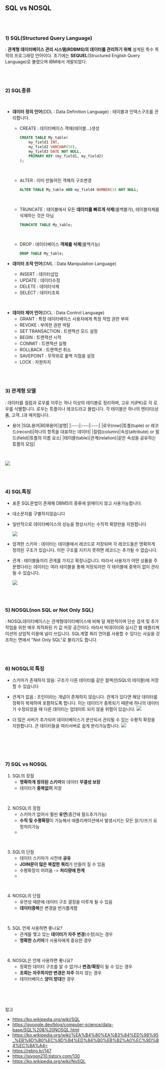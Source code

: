 ## SQL vs NOSQL
</br></br>

### 1) SQL(Structured Query Language)
: **관계형 데이터베이스 관리 시스템(RDBMS)의 데이터를 관리하기 위해** 설계된 특수 목적의 프로그래밍 언어이다. 초기에는 **SEQUEL**(Structured English Query Language)로 불렸으며 IBM에서 개발되었다. 

</br></br>

### 2) SQL종류 
</br>

- **데이터 정의 언어**(DDL : Data Definition Language)
  : 테이블과 인덱스구조를 관리합니다. 
  </br>

  - CREATE : 데이터베이스 객체(테이블...)생성
    ``` sql
    CREATE TABLE My_table(
        my_field1 INT,
        my_field2 VARCHAR(50),
        my_field3 DATE NOT NULL,
        PRIMARY KEY (my_field1, my_field2)
    );
    ```
    </br>
  - ALTER : 이미 만들어진 객체의 구조변경
    ``` sql
    ALTER TABLE My_table ADD my_field4 NUMBER(3) NOT NULL;
    ```
    </br>
  - TRUNCATE : 테이블에서 모든 **데이터를 빠르게 삭제**(롤백불가), 테이블자체를 삭제하는 것은 아님
  
    ```sql
    TRUNCATE TABLE My_table;
    ```
    </br>
  - DROP : 데이터베이스 **객체를 삭제**(롤백가능)
    ```sql
    DROP TABLE My_table;
    ```

- **데이터 조작 언어**(DML : Data Manipulation Language)
  - INSERT : 데이터삽입
  - UPDATE : 데이터수정
  - DELETE : 데이터삭제
  - SELECT : 데이터조회

</br>

- **데이터 제어 언어**(DCL : Data Control Language)
  - GRANT : 특정 데이터베이스 사용자에게 특정 작업 권한 부여
  - REVOKE : 부여한 권한 박탈
  - SET TRANSACTION : 트랜잭션 모드 설정
  - BEGIN : 트랜잭션 시작
  - COMMIT : 트랜잭션 실행
  - ROLLBACK : 트랜잭션 취소
  - SAVEPOINT : 무작위로 롤백 지점을 설정
  - LOCK : 자원차지 
  
</br></br>

### 3) 관계형 모델
: 데이터를 컬럼과 로우를 이루는 하나 이상의 테이블로 정리하며, 고유 키(PK)로 각 로우를 식별합니다. 로우는 튜플이나 레코드라고 불립니다. 각 테이블은 하나의 엔티티(상품, 고객..)과 매치됩니다. 

  -  용어
      |SQL용어|RDB용어|설명|
      |:---:|:---:|:---:|
      |로우(row)|튜플(tuple) or 레코드(record)|하나의 항목을 대표하는 데이터|
      |컬럼(column)|속성(attribute) or 필드(field)|튜플의 이름 요소|
      |테이블(table)|관계(relation)|같은 속성을 공유하는 튜플의 모임|

      </br>

![](https://upload.wikimedia.org/wikipedia/commons/thumb/7/7c/Relational_database_terms.svg/700px-Relational_database_terms.svg.png)
    
</br></br>

### 4) SQL특징
- 표준 SQL문법이 존재해 DBMS의 종류에 얽매이지 않고 사용가능합니다.
- 대소문자를 구별하지않습니다
- 일반적으로 데이터베이스의 성능을 향상시키는 수직적 확장만을 지원합니다
 
  ![](/DB/img/verticalScaling.png)
- 엄격한 스키마 : 데이터는 테이블에서 레코드로 저장되며 각 레코드들은 명확하게 정의된 구조가 있습니다. 이런 구조를 지키지 못하면 레코드는 추가될 수 없습니다. 

- 관계 : 테이블들끼리 관계를 가지고 확장나갑니다. 따라서 사용자가 어떤 상품을 주문했다라는 데이터는 여러 테이블을 통해 저장되지만 각 테이블에 중복이 없이 관리될 수 있습니다.
  
  ![](https://t1.daumcdn.net/cfile/tistory/994D09355C937ECD2D)

</br></br>

### 5) NOSQL(non SQL or Not Only SQL)
: NOSQL데이터베이스는 관계형데이터베이스에 비해 덜 제한적이며 단순 검색 및 추가 작업을 위한 매우 최적화된 키 값 저장 공간이다. 따라서 빅데이터와 실시간 웹 애플리케이션의 상업적 이용에 널리 쓰입니다. SQL계열 쿼리 언어를 사용할 수 있다는 사실을 강조하는 면에서 "Not Only SQL"로 불리기도 합니다.

</br></br>

### 6) NOSQL의 특징
- 스키마가 존재하지 않음: 구조가 다른 데이터를 같은 컬렉션(SQL의 테이블)에 저장할 수 있습니다
- 관계가 없음 : 조인이라는 개념이 존재하지 않습니다. 관계가 있다면 해당 데이터를 정확히 복제하여 포함하도록 합니다. 이는 데이터가 중복되기 때문에 하나의 데이터가 수정되었을 때 다른 데이터는 업데이트 되지 않을 위험이 있습니다. 
  ![](https://t1.daumcdn.net/cfile/tistory/99C57D3B5C937F5E17)

- 더 많은 서버가 추가되어 데이터베이스가 분산되서 관리될 수 있는 수평적 확장을 지원합니다. 큰 데이터들을 여러서버로 쉽게 분리가능합니다.
    ![](img/horizontalScaling.png)

</br></br></br></br>

### 7) SQL vs NOSQL

1. SQL의 장점
   - **명확하게 정의된 스키마**와 데이터 **무결성 보장**
   - 데이터가 **중복없이** 저장

</br>

2. NOSQL의 장점
    - 스키마가 없어서 훨씬 **유연**(중간에 필드추가가능)
    - **수직 및 수평확장**이 가능해서 애플리케이션에서 발생시키는 모든 읽기/쓰기 요청처리가능
    - 
</br>

3. SQL의 단점
   - 데이터 스키마가 사전에 **공유**
   - **JOIN문이 많은 복잡한 쿼리**가 만들어 질 수 있음
   - 수평확장이 어려움 -> **처리량에 한계**
   - 
</br>

4. NOSQL의 단점
   - 유연성 때문에 데이터 구조 결정을 미루게 될 수 있음
   - **데이터중복**은 변경을 번거롭게함
  
</br>

5. SQL 언제 사용하면 좋나요?
   - 관계를 맺고 있는 **데이터가 자주 변경**(수정)되는 경우
   - **명확한 스키마**가 사용자에게 중요한 경우
  
  </br>

6. NOSQL은 언제 사용하면 좋나요?
   - 정확한 데이터 구조를 알 수 없거나 **변경/확장**이 될 수 있는 경우
   - **조회는 자주하지만 변경은 자주** 하지 않는 경우
   - 데이터베이스 **양이 방대**한 경우
  
</br></br></br>

참고
- https://ko.wikipedia.org/wiki/SQL
- https://gyoogle.dev/blog/computer-science/data-base/SQL%20&%20NOSQL.html
- https://ko.wikipedia.org/wiki/%EA%B4%80%EA%B3%84%ED%98%95_%EB%8D%B0%EC%9D%B4%ED%84%B0%EB%B2%A0%EC%9D%B4%EC%8A%A4=
- https://rebro.kr/147
- https://siyoon210.tistory.com/130
- https://ko.wikipedia.org/wiki/NoSQL